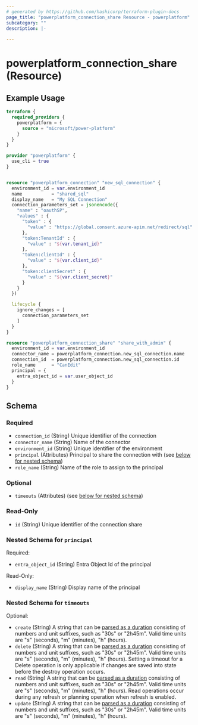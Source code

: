 ```yaml
---
# generated by https://github.com/hashicorp/terraform-plugin-docs
page_title: "powerplatform_connection_share Resource - powerplatform"
subcategory: ""
description: |-
  
---
```


# powerplatform_connection_share (Resource)



## Example Usage

```terraform
terraform {
  required_providers {
    powerplatform = {
      source = "microsoft/power-platform"
    }
  }
}

provider "powerplatform" {
  use_cli = true
}


resource "powerplatform_connection" "new_sql_connection" {
  environment_id = var.environment_id
  name           = "shared_sql"
  display_name   = "My SQL Connection"
  connection_parameters_set = jsonencode({
    "name" : "oauthSP",
    "values" : {
      "token" : {
        "value" : "https://global.consent.azure-apim.net/redirect/sql"
      },
      "token:TenantId" : {
        "value" : "${var.tenant_id}"
      },
      "token:clientId" : {
        "value" : "${var.client_id}"
      },
      "token:clientSecret" : {
        "value" : "${var.client_secret}"
      }
    }
  })

  lifecycle {
    ignore_changes = [
      connection_parameters_set
    ]
  }
}

resource "powerplatform_connection_share" "share_with_admin" {
  environment_id = var.environment_id
  connector_name = powerplatform_connection.new_sql_connection.name
  connection_id  = powerplatform_connection.new_sql_connection.id
  role_name      = "CanEdit"
  principal = {
    entra_object_id = var.user_object_id
  }
}
```

<!-- schema generated by tfplugindocs -->
## Schema

### Required

- `connection_id` (String) Unique identifier of the connection
- `connector_name` (String) Name of the connector
- `environment_id` (String) Unique identifier of the environment
- `principal` (Attributes) Principal to share the connection with (see [below for nested schema](#nestedatt--principal))
- `role_name` (String) Name of the role to assign to the principal

### Optional

- `timeouts` (Attributes) (see [below for nested schema](#nestedatt--timeouts))

### Read-Only

- `id` (String) Unique identifier of the connection share

<a id="nestedatt--principal"></a>
### Nested Schema for `principal`

Required:

- `entra_object_id` (String) Entra Object Id of the principal

Read-Only:

- `display_name` (String) Display name of the principal


<a id="nestedatt--timeouts"></a>
### Nested Schema for `timeouts`

Optional:

- `create` (String) A string that can be [parsed as a duration](https://pkg.go.dev/time#ParseDuration) consisting of numbers and unit suffixes, such as "30s" or "2h45m". Valid time units are "s" (seconds), "m" (minutes), "h" (hours).
- `delete` (String) A string that can be [parsed as a duration](https://pkg.go.dev/time#ParseDuration) consisting of numbers and unit suffixes, such as "30s" or "2h45m". Valid time units are "s" (seconds), "m" (minutes), "h" (hours). Setting a timeout for a Delete operation is only applicable if changes are saved into state before the destroy operation occurs.
- `read` (String) A string that can be [parsed as a duration](https://pkg.go.dev/time#ParseDuration) consisting of numbers and unit suffixes, such as "30s" or "2h45m". Valid time units are "s" (seconds), "m" (minutes), "h" (hours). Read operations occur during any refresh or planning operation when refresh is enabled.
- `update` (String) A string that can be [parsed as a duration](https://pkg.go.dev/time#ParseDuration) consisting of numbers and unit suffixes, such as "30s" or "2h45m". Valid time units are "s" (seconds), "m" (minutes), "h" (hours).
